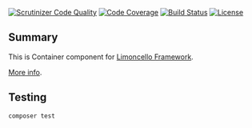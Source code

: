 [![Scrutinizer Code Quality](https://scrutinizer-ci.com/g/limoncello-php-dist/container/badges/quality-score.png?b=master)](https://scrutinizer-ci.com/g/limoncello-php-dist/container/?branch=master)
[![Code Coverage](https://scrutinizer-ci.com/g/limoncello-php-dist/container/badges/coverage.png?b=master)](https://scrutinizer-ci.com/g/limoncello-php-dist/container/?branch=master)
[![Build Status](https://travis-ci.org/limoncello-php-dist/container.svg?branch=master)](https://travis-ci.org/limoncello-php-dist/container)
[![License](https://img.shields.io/packagist/l/limoncello-php/container.svg)](https://packagist.org/packages/limoncello-php/container)

## Summary

This is Container component for [Limoncello Framework](https://github.com/limoncello-php/framework).

[More info](https://github.com/limoncello-php/framework).

## Testing

```bash
composer test
```
